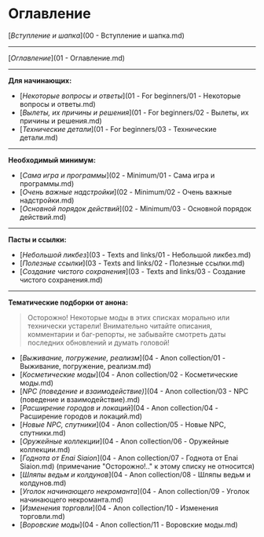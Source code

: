 # Оглавление

[*Вступление и шапка*](00 - Вступление и шапка.md)

------

[*Оглавление*](01 - Оглавление.md)

------

**Для начинающих:**

+ [*Некоторые вопросы и ответы*](01 - For beginners/01 - Некоторые вопросы и ответы.md)
+ [*Вылеты, их причины и решения*](01 - For beginners/02 - Вылеты, их причины и решения.md)
+ [*Технические детали*](01 - For beginners/03 - Технические детали.md)

------

**Необходимый минимум:**

+ [*Сама игра и программы*](02 - Minimum/01 - Сама игра и программы.md)
+ [*Очень важные надстройки*](02 - Minimum/02 - Очень важные надстройки.md)
+ [*Основной порядок действий*](02 - Minimum/03 - Основной порядок действий.md)

------

**Пасты и ссылки:**

+ [*Небольшой ликбез*](03 - Texts and links/01 - Небольшой ликбез.md)
+ [*Полезные ссылки*](03 - Texts and links/02 - Полезные ссылки.md)
+ [*Создание чистого сохранения*](03 - Texts and links/03 - Создание чистого сохранения.md)

------

**Тематические подборки от анона:**

> Осторожно! Некоторые моды в этих списках морально или технически устарели! Внимательно читайте описания, комментарии и баг-репорты, не забывайте смотреть даты последних обновлений и думать головой!

+ [*Выживание, погружение, реализм*](04 - Anon collection/01 - Выживание, погружение, реализм.md)
+ [*Косметические моды*](04 - Anon collection/02 - Косметические моды.md)
+ [*NPC (поведение и взаимодействие)*](04 - Anon collection/03 - NPC (поведение и взаимодействие).md)
+ [*Расширение городов и локаций*](04 - Anon collection/04 - Расширение городов и локаций.md)
+ [*Новые NPC, спутники*](04 - Anon collection/05 - Новые NPC, спутники.md)
+ [*Оружейные коллекции*](04 - Anon collection/06 - Оружейные коллекции.md)
+ [*Годнота от Enai Siaion*](04 - Anon collection/07 - Годнота от Enai Siaion.md) (примечание "Осторожно!.." к этому списку не относится)
+ [*Шляпы ведьм и колдунов*](04 - Anon collection/08 - Шляпы ведьм и колдунов.md)
+ [*Уголок начинающего некроманта*](04 - Anon collection/09 - Уголок начинающего некроманта.md)
+ [*Изменения торговли*](04 - Anon collection/10 - Изменения торговли.md)
+ [*Воровские моды*](04 - Anon collection/11 - Воровские моды.md)
